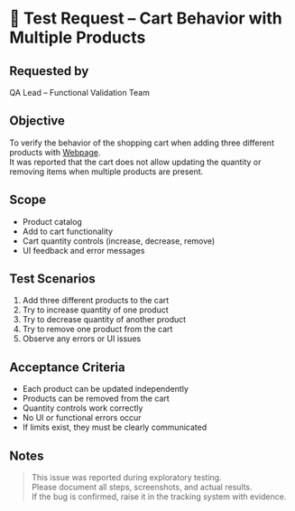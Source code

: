 # 📝 Test Request – Cart Behavior with Multiple Products

## Requested by
QA Lead – Functional Validation Team

## Objective
To verify the behavior of the shopping cart when adding three different products with [Webpage](https://www.saucedemo.com/).  
It was reported that the cart does not allow updating the quantity or removing items when multiple products are present.

## Scope
- Product catalog
- Add to cart functionality
- Cart quantity controls (increase, decrease, remove)
- UI feedback and error messages

## Test Scenarios
1. Add three different products to the cart
2. Try to increase quantity of one product
3. Try to decrease quantity of another product
4. Try to remove one product from the cart
5. Observe any errors or UI issues

## Acceptance Criteria
- Each product can be updated independently
- Products can be removed from the cart
- Quantity controls work correctly
- No UI or functional errors occur
- If limits exist, they must be clearly communicated

## Notes
> This issue was reported during exploratory testing.  
> Please document all steps, screenshots, and actual results.  
> If the bug is confirmed, raise it in the tracking system with evidence.